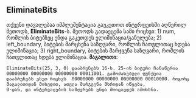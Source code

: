 ## EliminateBits
თქვენი დავალებაა იმპლემენტაცია გაუკეთოთ ინტერფეისში აღწერილ მეთოდს, **EliminateBits**-ს. მეთოდს გადაეცემა სამი რიცხვი: 1) num, რომლის ბიტებზეც უნდა გაკეთდეს ელიმინაცია/განულება; 2) left_boundary, ბიტების მარცხენა საზღვარი, რომლის ჩათვლითაც ხდება ელიმინაცია; 3) right_boundary, ბიტების მარჯვენა საზღვარი, რომლის ჩათვლითაც ხდება ელიმინაცია. **მაგალითი:** 
```
EliminateBits(25, 3, 0) დააბრუნებს 16-ს. 25-ის ბიტური ჩანაწერია 00000000 00000000 00000000 00011001. გამოძახებული ფუნქცია 
დააბრუნებს ესეთ რიცხვს  00000000 00000000 00000000 00010000. როგორც მაგალითიდან მიხვდით, ათვლა მარჯვენა მხრიდან იწყება, 
0-დან, და ინტერვალების საზღვრებს უნდა მოიცავდეს ამოხსნა.
``` 
